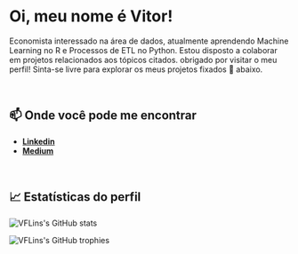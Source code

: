# Oi, meu nome é Vitor!

Economista interessado na área de dados, atualmente aprendendo Machine Learning no R e Processos de ETL no Python. Estou disposto a colaborar em projetos relacionados aos tópicos citados. obrigado por visitar o meu perfil! Sinta-se livre para explorar os meus projetos fixados 📌 abaixo.

</br >

## 📫 Onde você pode me encontrar
- **[Linkedin](https://www.linkedin.com/in/vflins/)**
- **[Medium](https://medium.com/@vflins)**

</br >

## 📈 Estatísticas do perfil

![VFLins's GitHub stats](https://github-readme-stats.vercel.app/api?username=VFLins&show_icons=true&theme=nord)

![VFLins's GitHub trophies](https://github-profile-trophy.vercel.app/?username=VFLins&theme=gitdimmed)

